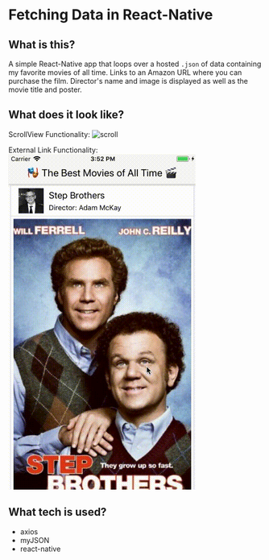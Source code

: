 # Fetching Data in React-Native

## What is this?

A simple React-Native app that loops over a hosted `.json` of data containing my favorite movies of all time. Links to an Amazon URL where you can purchase the film. Director's name and image is displayed as well as the movie title and poster. 

## What does it look like?

ScrollView Functionality:
![scroll](https://github.com/kale-stew/react-native-movies/blob/master/assets/scroll.gif)

External Link Functionality:
![links](https://github.com/kale-stew/react-native-movies/blob/master/assets/links.gif)

## What tech is used?
- axios
- myJSON
- react-native